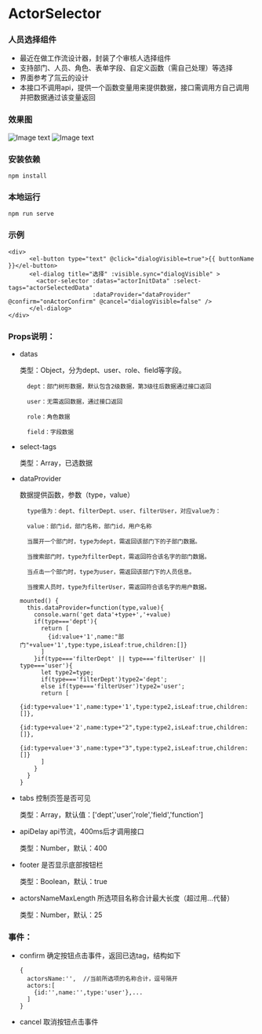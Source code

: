 # ActorSelector

### 人员选择组件
- 最近在做工作流设计器，封装了个审核人选择组件
- 支持部门、人员、角色、表单字段、自定义函数（需自己处理）等选择
- 界面参考了氚云的设计
- 本接口不调用api，提供一个函数变量用来提供数据，接口需调用方自己调用并把数据通过该变量返回

### 效果图

![Image text](https://github.com/suyana/ActorSelector/main/snapshot/1.png)
![Image text](https://github.com/suyana/ActorSelector/main/snapshot/2.png)


### 安装依赖
```
npm install
```

### 本地运行
```
npm run serve
```

### 示例
```
<div>
      <el-button type="text" @click="dialogVisible=true">{{ buttonName }}</el-button>
      <el-dialog title="选择" :visible.sync="dialogVisible" >
        <actor-selector :datas="actorInitData" :select-tags="actorSelectedData"
                        :dataProvider="dataProvider" @confirm="onActorConfirm" @cancel="dialogVisible=false" />
      </el-dialog>
</div>
```
### Props说明：

- datas
  
    类型：Object，分为dept、user、role、field等字段。
  
        dept：部门树形数据，默认包含2级数据，第3级往后数据通过接口返回
  
        user：无需返回数据，通过接口返回
  
        role：角色数据
  
        field：字段数据
  
- select-tags
    
    类型：Array，已选数据
  
- dataProvider
  
    数据提供函数，参数（type，value）
  
        type值为：dept、filterDept、user、filterUser，对应value为：
        
        value：部门id，部门名称，部门id，用户名称
  
        当展开一个部门时，type为dept，需返回该部门下的子部门数据。
    
        当搜索部门时，type为filterDept，需返回符合该名字的部门数据。
  
        当点击一个部门时，type为user，需返回该部门下的人员信息。
  
        当搜索人员时，type为filterUser，需返回符合该名字的用户数据。
  ```
  mounted() {
    this.dataProvider=function(type,value){
      console.warn('get data'+type+','+value)
      if(type==='dept'){
        return [
          {id:value+'1',name:"部门"+value+'1',type:type,isLeaf:true,children:[]}
        ]
      }if(type==='filterDept' || type==='filterUser' || type==='user'){
        let type2=type;
        if(type==='filterDept')type2='dept';
        else if(type==='filterUser')type2='user';
        return [
          {id:type+value+'1',name:type+'1',type:type2,isLeaf:true,children:[]},
          {id:type+value+'2',name:type+"2",type:type2,isLeaf:true,children:[]},
          {id:type+value+'3',name:type+"3",type:type2,isLeaf:true,children:[]}
        ]
      }
    }
  }
  ```

- tabs 控制页签是否可见

  类型：Array，默认值：['dept','user','role','field','function']

- apiDelay api节流，400ms后才调用接口

  类型：Number，默认：400

- footer 是否显示底部按钮栏

  类型：Boolean，默认：true

- actorsNameMaxLength 所选项目名称合计最大长度（超过用...代替）

  类型：Number，默认：25
### 事件：
- confirm 确定按钮点击事件，返回已选tag，结构如下
    ```
  {
      actorsName:'',  //当前所选项的名称合计，逗号隔开
      actors:[
        {id:'',name:'',type:'user'},...
      ]
  }
    ```

- cancel 取消按钮点击事件

